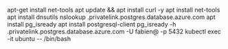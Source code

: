 apt-get install net-tools
apt update && apt install curl -y
apt install net-tools
apt install dnsutils
nslookup <postgre>.privatelink.postgres.database.azure.com
apt install pg_isready
apt install postgresql-client
pg_isready -h <postgre>.privatelink.postgres.database.azure.com -U fabien@<postgre> -p 5432
kubectl exec -it ubuntu -- /bin/bash
